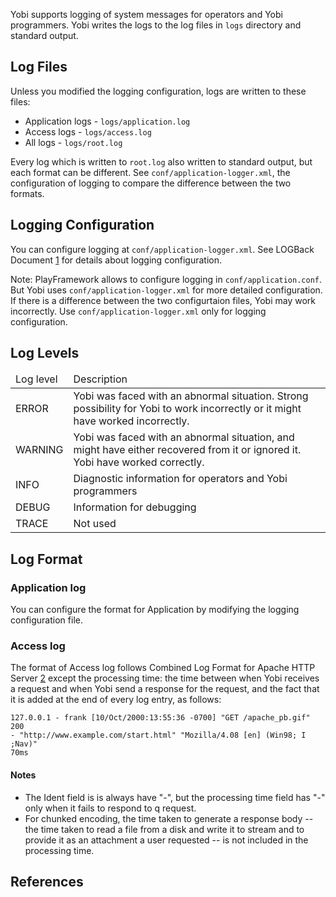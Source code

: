 Yobi supports logging of system messages for operators and Yobi programmers.
Yobi writes the logs to the log files in `logs` directory and standard output.

Log Files
---------

Unless you modified the logging configuration, logs are written to these files:

* Application logs - `logs/application.log`
* Access logs - `logs/access.log`
* All logs - `logs/root.log`

Every log which is written to `root.log` also written to standard output, but
each format can be different. See `conf/application-logger.xml`, the
configuration of logging to compare the difference between the two formats.

Logging Configuration
---------------------

You can configure logging at `conf/application-logger.xml`. See LOGBack
Document [1] for details about logging configuration.


Note: PlayFramework allows to configure logging in `conf/application.conf`. But
Yobi uses `conf/application-logger.xml` for more detailed configuration. If
there is a difference between the two configurtaion files, Yobi may work
incorrectly. Use `conf/application-logger.xml` only for logging configuration.

Log Levels
----------

<table>
<thead>
<tr><td>Log level</td><td>Description</td></tr>
</thead>
<tbody>
<tr><td>ERROR</td><td>Yobi was faced with an abnormal situation. Strong possibility for Yobi to work incorrectly or it might have worked incorrectly.</td></tr>
<tr><td>WARNING</td><td>Yobi was faced with an abnormal situation, and might have either recovered from it or ignored it. Yobi have worked correctly.</td></tr>
<tr><td>INFO</td><td>Diagnostic information for operators and Yobi programmers</td></tr>
<tr><td>DEBUG</td><td>Information for debugging</td></tr>
<tr><td>TRACE</td><td>Not used</td></tr>
</tbody>
</table>

Log Format
----------

### Application log

You can configure the format for Application by modifying the logging
configuration file.

### Access log

The format of Access log follows Combined Log Format for Apache HTTP Server [2]
except the processing time: the time between when Yobi receives a request and
when Yobi send a response for the request, and the fact that it is added at the
end of every log entry, as follows:

    127.0.0.1 - frank [10/Oct/2000:13:55:36 -0700] "GET /apache_pb.gif" 200
    - "http://www.example.com/start.html" "Mozilla/4.08 [en] (Win98; I ;Nav)"
    70ms

#### Notes

* The Ident field is is always have "-", but the processing time field has "-"
  only when it fails to respond to q request.
* For chunked encoding, the time taken to generate a response body -- the time
  taken to read a file from a disk and write it to stream and to provide it as
  an attachment a user requested -- is not included in the processing time.

References
----------

[1]: http://logback.qos.ch/documentation.html
[2]: http://httpd.apache.org/docs/2.2/logs.html
